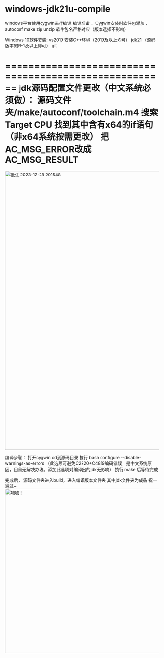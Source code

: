 # windows-jdk21u-compile
windows平台使用cygwin进行编译
编译准备：
Cygwin安装时软件包添加：
autoconf
make
zip
unzip
软件包名严格对应（版本选择不影响）

Windows 10软件安装:
vs2019 安装C++环境（2019及以上均可）
jdk21    （源码版本的N-1及以上即可）
git

======================================================
jdk源码配置文件更改（中文系统必须做）：
源码文件夹/make/autoconf/toolchain.m4
搜索Target CPU
找到其中含有x64的if语句（非x64系统按需更改）
把AC_MSG_ERROR改成AC_MSG_RESULT
======================================================
<img width="913" alt="批注 2023-12-28 201548" src="https://github.com/yinset/windows-jdk21u-compile/assets/80797110/fe663e45-6495-4c4b-aae1-b33a3d8ec729">




编译步骤：
打开cygwin
cd到源码目录
执行 bash configure --disable-warnings-as-errors （此选项可避免C2220+C4819编码错误，是中文系统原因，目前无解决办法。添加此选项对编译出的jdk无影响）
执行 make 后等待完成

完成后，
源码文件夹进入build，进入编译版本文件夹
其中jdk文件夹为成品
祝一遍过~
<img width="537" alt="嗨嗨！" src="https://github.com/yinset/windows-jdk21u-compile/assets/80797110/f099534e-dcd3-4351-9ee0-8559a2d14a7c">

